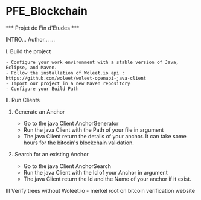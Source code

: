 # PFE_Blockchain
*** Projet de Fin d'Etudes ***

INTRO...
Author...
...


I. Build the project

	- Configure your work environment with a stable version of Java, Eclipse, and Maven.
	- Follow the installation of Woleet.io api : https://github.com/woleet/woleet-openapi-java-client
	- Import our project in a new Maven repository
	- Configure your Build Path 
	

II. Run Clients
1) Generate an Anchor
	- Go to the java Client AnchorGenerator
	- Run the java Client with the Path of your file in argument
	- The java Client return the details of your anchor. It can take some hours for 
	the bitcoin's blockchain validation.
	
2) Search for an existing Anchor
	- Go to the java Client AnchorSearch
	- Run the java Client with the Id of your Anchor in argument
	- The java Client return the Id and the Name of your anchor if it exist.
	
	
	
III Verify trees without Woleet.io 
	- merkel root on bitcoin verification website
	

	
